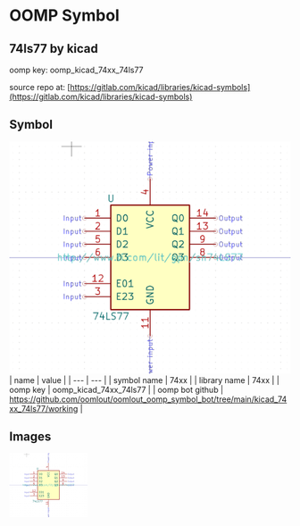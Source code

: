 # OOMP Symbol  
## 74ls77  by kicad  
  
oomp key: oomp_kicad_74xx_74ls77  
  
source repo at: [https://gitlab.com/kicad/libraries/kicad-symbols](https://gitlab.com/kicad/libraries/kicad-symbols)  
## Symbol  
  
[![working.png](working_600.png)](working.png)  
| name | value | 
| --- | --- | 
| symbol name | 74xx | 
| library name | 74xx | 
| oomp key | oomp_kicad_74xx_74ls77 | 
| oomp bot github | https://github.com/oomlout/oomlout_oomp_symbol_bot/tree/main/kicad_74xx_74ls77/working | 
## Images  
  
[![working.png](working_140.png)](working.png)  
